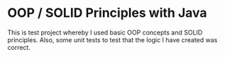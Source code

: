 # OOP / SOLID Principles with Java

This is test project whereby I used basic OOP concepts and SOLID principles. Also, some unit tests to test that the logic I have created was correct.
